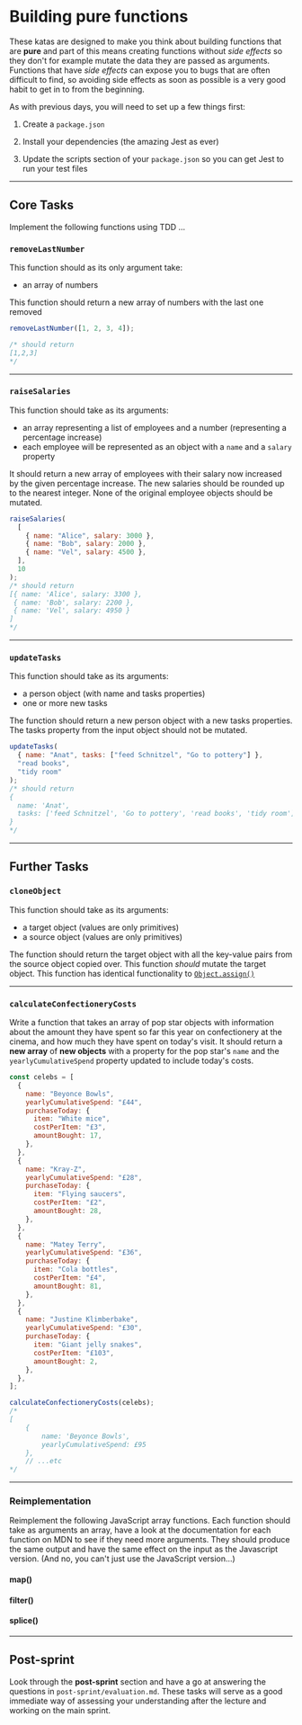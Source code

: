 # Building pure functions

These katas are designed to make you think about building functions that are **pure** and part of this means creating functions without _side effects_ so they don't for example mutate the data they are passed as arguments. Functions that have _side effects_ can expose you to bugs that are often difficult to find, so avoiding side effects as soon as possible is a very good habit to get in to from the beginning.

As with previous days, you will need to set up a few things first:

1. Create a `package.json`

2. Install your dependencies (the amazing Jest as ever)

3. Update the scripts section of your `package.json` so you can get Jest to run your test files

---

## Core Tasks

Implement the following functions using TDD ...

### `removeLastNumber`

This function should as its only argument take:

- an array of numbers

This function should return a new array of numbers with the last one removed

```js
removeLastNumber([1, 2, 3, 4]);

/* should return 
[1,2,3]
*/
```

---

### `raiseSalaries`

This function should take as its arguments:

- an array representing a list of employees and a number (representing a percentage increase)
- each employee will be represented as an object with a `name` and a `salary` property

It should return a new array of employees with their salary now increased by the given percentage increase. The new salaries should be rounded up to the nearest integer. None of the original employee objects should be mutated.

```js
raiseSalaries(
  [
    { name: "Alice", salary: 3000 },
    { name: "Bob", salary: 2000 },
    { name: "Vel", salary: 4500 },
  ],
  10
);
/* should return 
[{ name: 'Alice', salary: 3300 },
 { name: 'Bob', salary: 2200 }, 
 { name: 'Vel', salary: 4950 }
]
*/
```

---

### `updateTasks`

This function should take as its arguments:

- a person object (with name and tasks properties)
- one or more new tasks

The function should return a new person object with a new tasks properties. The tasks property from the input object should not be mutated.

```js
updateTasks(
  { name: "Anat", tasks: ["feed Schnitzel", "Go to pottery"] },
  "read books",
  "tidy room"
);
/* should return 
{
  name: 'Anat',
  tasks: ['feed Schnitzel', 'Go to pottery', 'read books', 'tidy room']
}
*/
```

---

## Further Tasks

### `cloneObject`

This function should take as its arguments:

- a target object (values are only primitives)
- a source object (values are only primitives)

The function should return the target object with all the key-value pairs from the source object copied over. This function _should_ mutate the target object. This function has identical functionality to [`Object.assign()`](https://developer.mozilla.org/en-US/docs/Web/JavaScript/Reference/Global_Objects/Object/assign)

---

### `calculateConfectioneryCosts`

Write a function that takes an array of pop star objects with information about the amount they have spent so far this year on confectionery at the cinema, and how much they have spent on today's visit. It should return a **new array** of **new objects** with a property for the pop star's `name` and the `yearlyCumulativeSpend` property updated to include today's costs.

```js
const celebs = [
  {
    name: "Beyonce Bowls",
    yearlyCumulativeSpend: "£44",
    purchaseToday: {
      item: "White mice",
      costPerItem: "£3",
      amountBought: 17,
    },
  },
  {
    name: "Kray-Z",
    yearlyCumulativeSpend: "£28",
    purchaseToday: {
      item: "Flying saucers",
      costPerItem: "£2",
      amountBought: 28,
    },
  },
  {
    name: "Matey Terry",
    yearlyCumulativeSpend: "£36",
    purchaseToday: {
      item: "Cola bottles",
      costPerItem: "£4",
      amountBought: 81,
    },
  },
  {
    name: "Justine Klimberbake",
    yearlyCumulativeSpend: "£30",
    purchaseToday: {
      item: "Giant jelly snakes",
      costPerItem: "£103",
      amountBought: 2,
    },
  },
];

calculateConfectioneryCosts(celebs);
/*
[
    {
        name: 'Beyonce Bowls',
        yearlyCumulativeSpend: £95
    },
    // ...etc
*/
```

---

### Reimplementation

Reimplement the following JavaScript array functions. Each function should take as arguments an array, have a look at the documentation for each function on MDN to see if they need more arguments. They should produce the same output and have the same effect on the input as the Javascript version. (And no, you can't just use the JavaScript version...)

#### map()

#### filter()

#### splice()

---

## Post-sprint

Look through the **post-sprint** section and have a go at answering the questions in `post-sprint/evaluation.md`. These tasks will serve as a good immediate way of assessing your understanding after the lecture and working on the main sprint.
